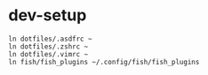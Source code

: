 # dev-setup

```
ln dotfiles/.asdfrc ~
ln dotfiles/.zshrc ~
ln dotfiles/.vimrc ~
ln fish/fish_plugins ~/.config/fish/fish_plugins
```

